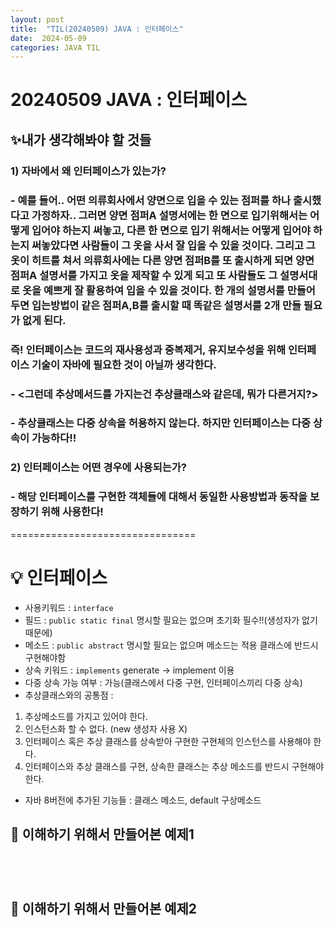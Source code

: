 ```yaml
---
layout: post
title:  "TIL(20240509) JAVA : 인터페이스"
date:  2024-05-09 
categories: JAVA TIL
---
```


20240509 JAVA : 인터페이스
===============================

## ✨내가 생각해봐야 할 것들
### 1) 자바에서 왜 인터페이스가 있는가?
### - 예를 들어.. 어떤 의류회사에서 양면으로 입을 수 있는 점퍼를 하나 출시했다고 가정하자.. 그러면 양면 점퍼A 설명서에는 한 면으로 입기위해서는 어떻게 입어야 하는지 써놓고, 다른 한 면으로 입기 위해서는 어떻게 입어야 하는지 써놓았다면 사람들이 그 옷을 사서 잘 입을 수 있을 것이다. 그리고 그 옷이 히트를 쳐서 의류회사에는 다른 양면 점퍼B를 또 출시하게 되면 양면 점퍼A 설명서를 가지고 옷을 제작할 수 있게 되고 또 사람들도 그 설명서대로 옷을 예쁘게 잘 활용하여 입을 수 있을 것이다. 한 개의 설명서를 만들어 두면 입는방법이 같은 점퍼A,B를 출시할 때 똑같은 설명서를 2개 만들 필요가 없게 된다. 
### 즉! 인터페이스는 코드의 재사용성과 중복제거, 유지보수성을 위해 인터페이스 기술이 자바에 필요한 것이 아닐까 생각한다. 

### - <그런데 추상메서드를 가지는건 추상클래스와 같은데, 뭐가 다른거지?>
### - 추상클래스는 다중 상속을 허용하지 않는다. 하지만 인터페이스는 다중 상속이 가능하다!! 

### 2) 인터페이스는 어떤 경우에 사용되는가?
### - 해당 인터페이스를 구현한 객체들에 대해서 동일한 사용방법과 동작을 보장하기 위해 사용한다!


================================

# 💡 인터페이스
- 사용키워드 : `interface`
- 필드 : `public static final` 명시할 필요는 없으며 초기화 필수!!(생성자가 없기때문에)
- 메소드 : `public abstract` 명시할 필요는 없으며 메소드는 적용 클래스에 반드시 구현해야함
- 상속 키워드 : `implements` generate -> implement 이용
- 다중 상속 가능 여부 : 가능(클래스에서 다중 구현, 인터페이스끼리 다중 상속)
- 추상클래스와의 공통점 : 
1. 추상메소드를 가지고 있어야 한다. 
2. 인스턴스화 할 수 없다. (new 생성자 사용 X)
3. 인터페이스 혹은 추상 클래스를 상속받아 구현한 구현체의 인스턴스를 사용해야 한다.
4. 인터페이스와 추상 클래스를 구현, 상속한 클래스는 추상 메소드를 반드시 구현해야 한다. 
- 자바 8버전에 추가된 기능들 : 클래스 메소드, default 구상메소드


## 💬 이해하기 위해서 만들어본 예제1 
```java
```
```java


```
```java


```
```java


```
## 💬 이해하기 위해서 만들어본 예제2 

```java


```




<!-- [jekyll-docs]: https://jekyllrb.com/docs/home
[jekyll-gh]:   https://github.com/jekyll/jekyll
[jekyll-talk]: https://talk.jekyllrb.com/ -->
